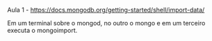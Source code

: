 Aula 1 - https://docs.mongodb.org/getting-started/shell/import-data/

Em um terminal sobre o mongod, no outro o mongo e em um terceiro executa o mongoimport.
